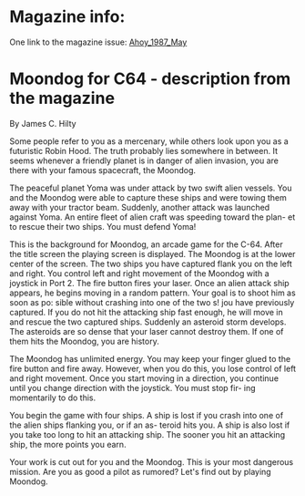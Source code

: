 # Magazine info: 
One link to the magazine issue: [Ahoy_1987_May](https://archive.org/details/Ahoy_Issue_41_1987-05_Ion_International_US)

# Moondog for C64 - description from the magazine

By James C. Hilty

Some people refer to you as a mercenary, while others
look upon you as a futuristic Robin Hood. The truth
probably lies somewhere in between. It seems whenever
a friendly planet is in danger of alien invasion, you
are there with your famous spacecraft, the Moondog.

The peaceful planet Yoma was under attack by two swift
alien vessels. You and the Moondog were able to capture
these ships and were towing them away with your tractor
beam. Suddenly, another attack was launched against Yoma.
An entire fleet of alien craft was speeding toward the plan-
et to rescue their two ships. You must defend Yoma!

This is the background for Moondog, an arcade game
for the C-64. After the title screen the playing screen is
displayed. The Moondog is at the lower center of the screen.
The two ships you have captured flank you on the left and
right. You control left and right movement of the Moondog
with a joystick in Port 2. The fire button fires your laser.
Once an alien attack ship appears, he begins moving in a
random pattern. Your goal is to shoot him as soon as po:
sible without crashing into one of the two s! jou have
previously captured. If you do not hit the attacking ship
fast enough, he will move in and rescue the two captured
ships. Suddenly an asteroid storm develops. The asteroids
are so dense that your laser cannot destroy them. If one
of them hits the Moondog, you are history.

The Moondog has unlimited energy. You may keep your
finger glued to the fire button and fire away. However, when
you do this, you lose control of left and right movement.
Once you start moving in a direction, you continue until
you change direction with the joystick. You must stop fir-
ing momentarily to do this.

You begin the game with four ships. A ship is lost if you
crash into one of the alien ships flanking you, or if an as-
teroid hits you. A ship is also lost if you take too long to
hit an attacking ship. The sooner you hit an attacking ship,
the more points you earn.

Your work is cut out for you and the Moondog. This is
your most dangerous mission. Are you as good a pilot as
rumored? Let's find out by playing Moondog.
